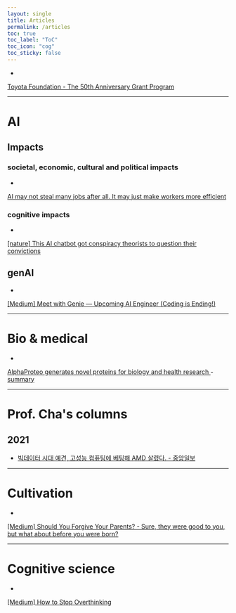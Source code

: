 ```yaml
---
layout: single
title: Articles
permalink: /articles
toc: true
toc_label: "ToC"
toc_icon: "cog"
toc_sticky: false
---
```


<head>
	<link rel="stylesheet" href="/resource/styles.css">
</head>

* <a href="https://www.toyotafound.or.jp/english/service/50th/grant/">
Toyota Foundation - The 50th Anniversary Grant Program
</a>

<hr>
<h1 id="ai">AI</h1>

<h2 id="impacts">Impacts</h2>

<h3 id="social">societal, economic, cultural and political impacts</h3>

* <a href="https://abcnews.go.com/US/wireStory/ai-steal-jobs-after-make-workers-efficient-113319071?utm_campaign=Tech%20Blog&utm_medium=email&_hsenc=p2ANqtz-_rSIRkGvFIRPzjAByAvwmKqIVRkf407_DIymEcgcykMKwi6dz7rg3IY0sRiCLDOl1gM5FN2N96cc5YEFP8kXkthxDKIA&_hsmi=323659352&utm_content=323659352&utm_source=hs_email">
AI may not steal many jobs after all. It may just make workers more efficient
</a>


<h3 id="cognitive">cognitive impacts</h3>

* <a href="https://www.nature.com/articles/d41586-024-02966-6?utm_source=Live+Audience&utm_campaign=9a2f69d995-nature-briefing-daily-20240913&utm_medium=email&utm_term=0_b27a691814-9a2f69d995-51883540">
[nature] This AI chatbot got conspiracy theorists to question their convictions
</a>


<h2 id="genai">genAI</h2>

* <a href="https://levelup.gitconnected.com/meet-with-genie-upcoming-ai-engineer-coding-is-ending-b46af9a5f133">
[Medium] Meet with Genie — Upcoming AI Engineer (Coding is Ending!)
</a>


<hr>
<h1 id="bio-medical">Bio &amp; medical</h1>

* <a href="https://deepmind.google/discover/blog/alphaproteo-generates-novel-proteins-for-biology-and-health-research/?_hsenc=p2ANqtz--Y_yN4Y5gXuO3G0DcnHXdUJgI8t7XsALl64SXrsyuceMHe2cF52EPtZKFaXM5MggZZSTRecDLPcecgasFlfUEvOM6K4A&_hsmi=323659352">
AlphaProteo generates novel proteins for biology and health research
</a> - <a href="/alpha-fold-summary">summary</a>


<hr>
<h1 id="prof-cha">Prof. Cha's columns</h1>

<h2>2021</h2>

* <a href="https://www.joongang.co.kr/article/24097122"> 빅데이터 시대 예견, 고성능 컴퓨팅에 베팅해 AMD 살렸다. - 중앙일보</a>


<hr>
<h1 id="cultivation">Cultivation</h1>

* <a href="https://medium.com/speaking-bipolar/should-you-forgive-your-parents-3bc1a315bca9">
[Medium] Should You Forgive Your Parents? - Sure, they were good to you, but what about before you were born?
</a>

<hr>
<h1 id="cog-science">Cognitive science</h1>

* <a href="https://medium.com/behavior-design/how-to-stop-overthinking-22e29f695bad">
[Medium] How to Stop Overthinking
</a>

